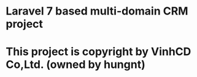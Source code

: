 # Laravel 7 based multi-domain CRM project

# This project is copyright by VinhCD Co,Ltd. (owned by hungnt)
